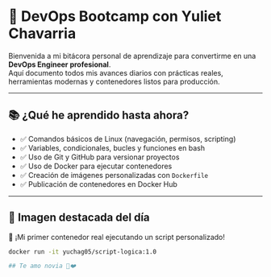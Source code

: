# 🚀 DevOps Bootcamp con Yuliet Chavarria

Bienvenida a mi bitácora personal de aprendizaje para convertirme en una **DevOps Engineer profesional**.  
Aquí documento todos mis avances diarios con prácticas reales, herramientas modernas y contenedores listos para producción.

---

## 📚 ¿Qué he aprendido hasta ahora?

- ✅ Comandos básicos de Linux (navegación, permisos, scripting)
- ✅ Variables, condicionales, bucles y funciones en bash
- ✅ Uso de Git y GitHub para versionar proyectos
- ✅ Uso de Docker para ejecutar contenedores
- ✅ Creación de imágenes personalizadas con `Dockerfile`
- ✅ Publicación de contenedores en Docker Hub

---

## 🐳 Imagen destacada del día

🎯 ¡Mi primer contenedor real ejecutando un script personalizado!

```bash
docker run -it yuchag05/script-logica:1.0

## Te amo novia 🐢❤️
